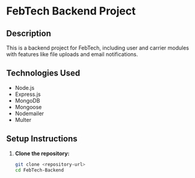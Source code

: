 # FebTech Backend Project

## Description

This is a backend project for FebTech, including user and carrier modules with features like file uploads and email notifications.

## Technologies Used

- Node.js
- Express.js
- MongoDB
- Mongoose
- Nodemailer
- Multer

## Setup Instructions

1. **Clone the repository:**

   ```sh
   git clone <repository-url>
   cd FebTech-Backend
